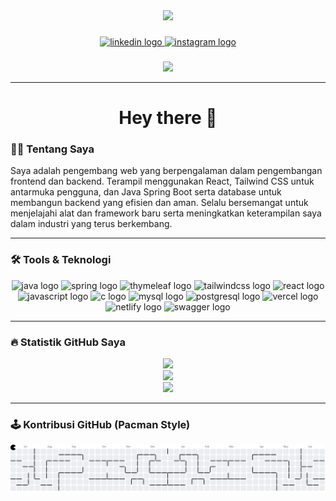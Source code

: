 <div align="center">
  <img height="150" src="https://media.giphy.com/media/M9gbBd9nbDrOTu1Mqx/giphy.gif" />
</div>

###

<div align="center">
  <a href="https://www.linkedin.com/in/ahmad-wahyudi-tanjung-b09377313/" target="_blank">
    <img src="https://img.shields.io/static/v1?message=LinkedIn&logo=linkedin&label=&color=0077B5&logoColor=white&labelColor=&style=for-the-badge" height="25" alt="linkedin logo" />
  </a>
  <a href="https://www.instagram.com/wahyudi.120505/" target="_blank">
    <img src="https://img.shields.io/static/v1?message=Instagram&logo=instagram&label=&color=E4405F&logoColor=white&labelColor=&style=for-the-badge" height="25" alt="instagram logo" />
  </a>
</div>

###

<div align="center">
  <img src="https://visitor-badge.laobi.icu/badge?page_id=Wahyudi120505.Wahyudi120505" />
</div>

---

<h1 align="center">Hey there 👋</h1>

###

<h3 align="left">👨‍💻 Tentang Saya</h3>

<p align="left">
  Saya adalah pengembang web yang berpengalaman dalam pengembangan frontend dan backend. Terampil menggunakan React, Tailwind CSS untuk antarmuka pengguna, dan Java Spring Boot serta database untuk membangun backend yang efisien dan aman. Selalu bersemangat untuk menjelajahi alat dan framework baru serta meningkatkan keterampilan saya dalam industri yang terus berkembang.
</p>

---

<h3 align="left">🛠 Tools & Teknologi</h3>

<div align="center">
  <img src="https://skillicons.dev/icons?i=java" height="60" alt="java logo" />
  <img src="https://skillicons.dev/icons?i=spring" height="60" alt="spring logo" />
  <img src="https://skillicons.dev/icons?i=thymeleaf" height="60" alt="thymeleaf logo" />
  <img src="https://skillicons.dev/icons?i=tailwind" height="60" alt="tailwindcss logo" />
  <img src="https://skillicons.dev/icons?i=react" height="60" alt="react logo" />
  <img src="https://skillicons.dev/icons?i=js" height="60" alt="javascript logo" />
  <img src="https://skillicons.dev/icons?i=c" height="60" alt="c logo" />
  <img src="https://skillicons.dev/icons?i=mysql" height="60" alt="mysql logo" />
  <img src="https://skillicons.dev/icons?i=postgres" height="60" alt="postgresql logo" />
  <img src="https://skillicons.dev/icons?i=vercel" height="60" alt="vercel logo" />
  <img src="https://skillicons.dev/icons?i=netlify" height="60" alt="netlify logo" />
  <img src="https://img.shields.io/badge/swagger-%23009688.svg?style=for-the-badge&logo=swagger&logoColor=white" height="30" alt="swagger logo" />
</div>

---

<h3 align="left">🔥 Statistik GitHub Saya</h3>

<div align="center">
  <img src="https://github-readme-stats.vercel.app/api?username=Wahyudi120505&show_icons=true&theme=tokyonight&hide_border=false" height="180" />
  <br/>
  <img src="https://github-readme-stats.vercel.app/api/top-langs/?username=Wahyudi120505&layout=compact&theme=tokyonight&hide_border=false" height="130" />
  <br/>
  <img src="https://streak-stats.demolab.com?user=Wahyudi120505&locale=en&mode=daily&theme=dark&hide_border=false&border_radius=5" height="180" />
</div>

---

### 🕹️ Kontribusi GitHub (Pacman Style)

<picture>
  <source media="(prefers-color-scheme: dark)" srcset="https://raw.githubusercontent.com/Wahyudi120505/Wahyudi120505/output/pacman-contribution-graph-dark.svg">
  <source media="(prefers-color-scheme: light)" srcset="https://raw.githubusercontent.com/Wahyudi120505/Wahyudi120505/output/pacman-contribution-graph.svg">
  <img alt="Pacman contribution graph" src="https://raw.githubusercontent.com/Wahyudi120505/Wahyudi120505/output/pacman-contribution-graph.svg">
</picture>
